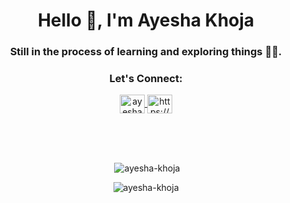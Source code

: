 <h1 align="center">Hello 👋, I'm Ayesha Khoja</h1>
<h3 align="center">Still in the process of learning and exploring things 🫠✨.</h3>

<h3 align="center">Let's Connect:</h3>
<p align="center">
  <a href="https://twitter.com/ayesha_khoja" target="blank">
    <img align="center" src="https://raw.githubusercontent.com/rahuldkjain/github-profile-readme-generator/master/src/images/icons/Social/twitter.svg" alt="ayesha_khoja" height="30" width="40" />
  </a>
  <a href="https://www.linkedin.com/in/ayesha-khoja/" target="blank">
    <img align="center" src="https://raw.githubusercontent.com/rahuldkjain/github-profile-readme-generator/master/src/images/icons/Social/linked-in-alt.svg" alt="https://www.linkedin.com/in/ayesha-khoja/" height="30" width="40" />
  </a>
</p>
<br>
<br>
<br>

<p align="center">&nbsp;<img src="https://github-readme-stats.vercel.app/api?username=ayesha-khoja&show_icons=true&locale=en" alt="ayesha-khoja" /></p>

<p align="center"><img src="https://github-readme-streak-stats.herokuapp.com/?user=ayesha-khoja&" alt="ayesha-khoja" /></p>
